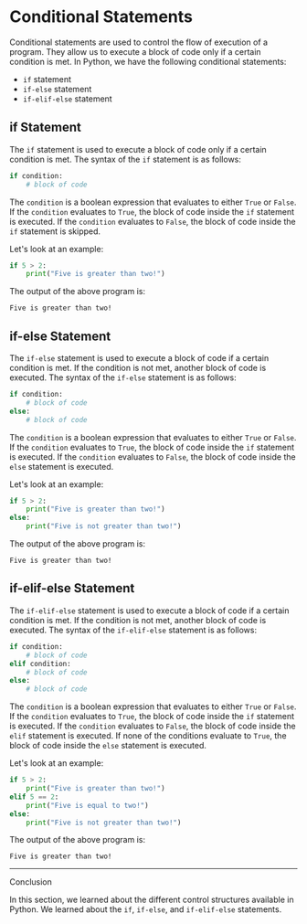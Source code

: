 # Conditional Statements

Conditional statements are used to control the flow of execution of a program. They allow us to execute a block of code only if a certain condition is met. In Python, we have the following conditional statements:

- `if` statement
- `if-else` statement
- `if-elif-else` statement

## if Statement

The `if` statement is used to execute a block of code only if a certain condition is met. The syntax of the `if` statement is as follows:

```python
if condition:
    # block of code
```

The `condition` is a boolean expression that evaluates to either `True` or `False`. If the `condition` evaluates to `True`, the block of code inside the `if` statement is executed. If the `condition` evaluates to `False`, the block of code inside the `if` statement is skipped.

Let's look at an example:

```python
if 5 > 2:
    print("Five is greater than two!")
```

The output of the above program is:

```text
Five is greater than two!
```

## if-else Statement

The `if-else` statement is used to execute a block of code if a certain condition is met. If the condition is not met, another block of code is executed. The syntax of the `if-else` statement is as follows:

```python
if condition:
    # block of code
else:
    # block of code
```

The `condition` is a boolean expression that evaluates to either `True` or `False`. If the `condition` evaluates to `True`, the block of code inside the `if` statement is executed. If the `condition` evaluates to `False`, the block of code inside the `else` statement is executed.

Let's look at an example:

```python
if 5 > 2:
    print("Five is greater than two!")
else:
    print("Five is not greater than two!")
```

The output of the above program is:

```text
Five is greater than two!
```

## if-elif-else Statement

The `if-elif-else` statement is used to execute a block of code if a certain condition is met. If the condition is not met, another block of code is executed. The syntax of the `if-elif-else` statement is as follows:

```python
if condition:
    # block of code
elif condition:
    # block of code
else:
    # block of code
```

The `condition` is a boolean expression that evaluates to either `True` or `False`. If the `condition` evaluates to `True`, the block of code inside the `if` statement is executed. If the `condition` evaluates to `False`, the block of code inside the `elif` statement is executed. If none of the conditions evaluate to `True`, the block of code inside the `else` statement is executed.

Let's look at an example:

```python
if 5 > 2:
    print("Five is greater than two!")
elif 5 == 2:
    print("Five is equal to two!")
else:
    print("Five is not greater than two!")
```

The output of the above program is:

```text
Five is greater than two!
```

---

Conclusion

In this section, we learned about the different control structures available in Python. We learned about the `if`, `if-else`, and `if-elif-else` statements.
